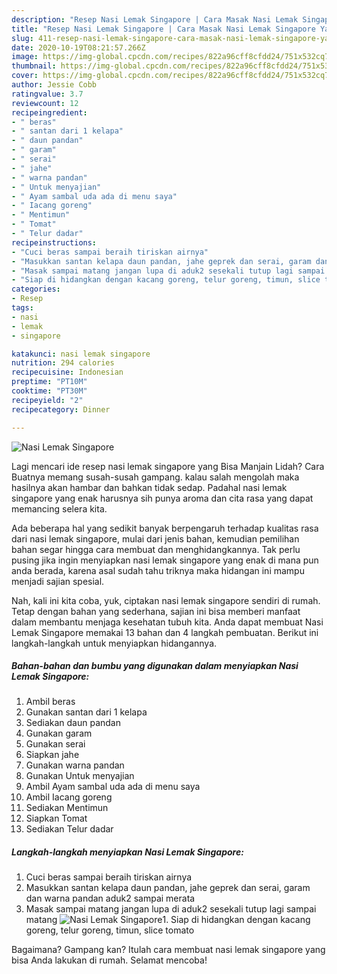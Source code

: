 ```yaml
---
description: "Resep Nasi Lemak Singapore | Cara Masak Nasi Lemak Singapore Yang Enak Banget"
title: "Resep Nasi Lemak Singapore | Cara Masak Nasi Lemak Singapore Yang Enak Banget"
slug: 411-resep-nasi-lemak-singapore-cara-masak-nasi-lemak-singapore-yang-enak-banget
date: 2020-10-19T08:21:57.266Z
image: https://img-global.cpcdn.com/recipes/822a96cff8cfdd24/751x532cq70/nasi-lemak-singapore-foto-resep-utama.jpg
thumbnail: https://img-global.cpcdn.com/recipes/822a96cff8cfdd24/751x532cq70/nasi-lemak-singapore-foto-resep-utama.jpg
cover: https://img-global.cpcdn.com/recipes/822a96cff8cfdd24/751x532cq70/nasi-lemak-singapore-foto-resep-utama.jpg
author: Jessie Cobb
ratingvalue: 3.7
reviewcount: 12
recipeingredient:
- " beras"
- " santan dari 1 kelapa"
- " daun pandan"
- " garam"
- " serai"
- " jahe"
- " warna pandan"
- " Untuk menyajian"
- " Ayam sambal uda ada di menu saya"
- " Iacang goreng"
- " Mentimun"
- " Tomat"
- " Telur dadar"
recipeinstructions:
- "Cuci beras sampai beraih tiriskan airnya"
- "Masukkan santan kelapa daun pandan, jahe geprek dan serai, garam dan warna pandan aduk2 sampai merata"
- "Masak sampai matang jangan lupa di aduk2 sesekali tutup lagi sampai matang"
- "Siap di hidangkan dengan kacang goreng, telur goreng, timun, slice tomato"
categories:
- Resep
tags:
- nasi
- lemak
- singapore

katakunci: nasi lemak singapore 
nutrition: 294 calories
recipecuisine: Indonesian
preptime: "PT10M"
cooktime: "PT30M"
recipeyield: "2"
recipecategory: Dinner

---
```



![Nasi Lemak Singapore](https://img-global.cpcdn.com/recipes/822a96cff8cfdd24/751x532cq70/nasi-lemak-singapore-foto-resep-utama.jpg)

Lagi mencari ide resep nasi lemak singapore yang Bisa Manjain Lidah? Cara Buatnya memang susah-susah gampang. kalau salah mengolah maka hasilnya akan hambar dan bahkan tidak sedap. Padahal nasi lemak singapore yang enak harusnya sih punya aroma dan cita rasa yang dapat memancing selera kita.



Ada beberapa hal yang sedikit banyak berpengaruh terhadap kualitas rasa dari nasi lemak singapore, mulai dari jenis bahan, kemudian pemilihan bahan segar hingga cara membuat dan menghidangkannya. Tak perlu pusing jika ingin menyiapkan nasi lemak singapore yang enak di mana pun anda berada, karena asal sudah tahu triknya maka hidangan ini mampu menjadi sajian spesial.


Nah, kali ini kita coba, yuk, ciptakan nasi lemak singapore sendiri di rumah. Tetap dengan bahan yang sederhana, sajian ini bisa memberi manfaat dalam membantu menjaga kesehatan tubuh kita. Anda dapat membuat Nasi Lemak Singapore memakai 13 bahan dan 4 langkah pembuatan. Berikut ini langkah-langkah untuk menyiapkan hidangannya.

<!--inarticleads1-->

##### Bahan-bahan dan bumbu yang digunakan dalam menyiapkan Nasi Lemak Singapore:

1. Ambil  beras
1. Gunakan  santan dari 1 kelapa
1. Sediakan  daun pandan
1. Gunakan  garam
1. Gunakan  serai
1. Siapkan  jahe
1. Gunakan  warna pandan
1. Gunakan  Untuk menyajian
1. Ambil  Ayam sambal uda ada di menu saya
1. Ambil  Iacang goreng
1. Sediakan  Mentimun
1. Siapkan  Tomat
1. Sediakan  Telur dadar




<!--inarticleads2-->

##### Langkah-langkah menyiapkan Nasi Lemak Singapore:

1. Cuci beras sampai beraih tiriskan airnya
1. Masukkan santan kelapa daun pandan, jahe geprek dan serai, garam dan warna pandan aduk2 sampai merata
1. Masak sampai matang jangan lupa di aduk2 sesekali tutup lagi sampai matang
<img src="//assets-global.cpcdn.com/assets/icons/button_play-2c75c40dde080a61004c1f40b05d8f140eaff45d7e9e6481dc71c63d2e7c4909.png" alt="Nasi Lemak Singapore">1. Siap di hidangkan dengan kacang goreng, telur goreng, timun, slice tomato




Bagaimana? Gampang kan? Itulah cara membuat nasi lemak singapore yang bisa Anda lakukan di rumah. Selamat mencoba!
